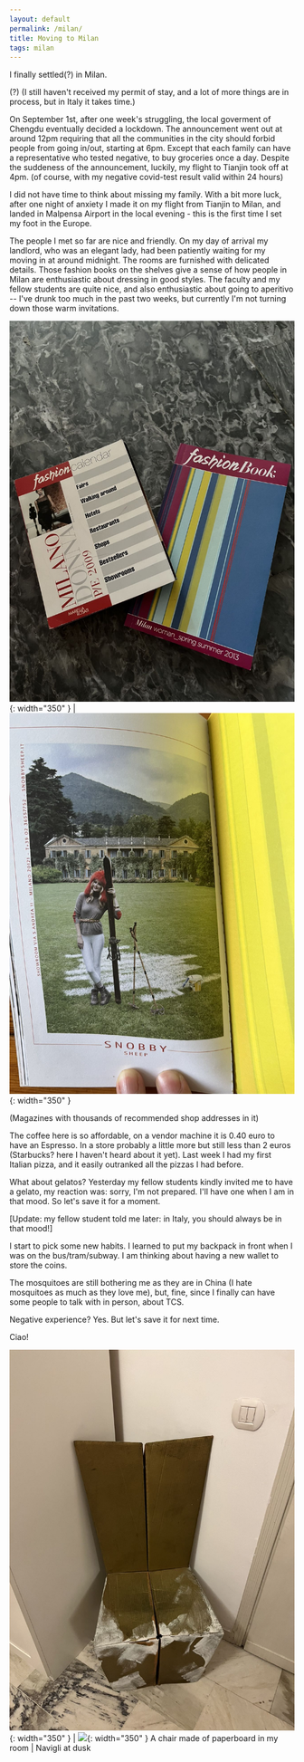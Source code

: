 ```yaml
---
layout: default  
permalink: /milan/  
title: Moving to Milan  
tags: milan
---
```


I finally settled(?) in Milan.

(?) (I still haven't received my permit of stay, and a lot of more things are in process, but in Italy it takes time.)

On September 1st, after one week's struggling, the local goverment of Chengdu eventually decided a lockdown. The announcement went out at around 12pm requiring that all the communities in the city should forbid people from going in/out, starting at 6pm. Except that each family can have a representative who tested negative, to buy groceries once a day. Despite the suddeness of the announcement, luckily, my flight to Tianjin took off at 4pm. (of course, with my negative covid-test result valid within 24 hours)

I did not have time to think about missing my family. With a bit more luck, after one night of anxiety I made it on my flight from Tianjin to Milan, and landed in Malpensa Airport in the local evening - this is the first time I set my foot in the Europe.  

The people I met so far are nice and friendly. On my day of arrival my landlord, who was an elegant lady, had been patiently waiting for my moving in at around midnight. The rooms are furnished with delicated details. Those fashion books on the shelves give a sense of how people in Milan are enthusiastic about dressing in good styles. The faculty and my fellow students are quite nice, and also enthusiastic about going to aperitivo -- I've drunk too much in the past two weeks, but currently I'm not turning down those warm invitations.  

 
![](/assets/fashionbooks.jpeg){: width="350" } | ![](/assets/womaninbook.jpeg){: width="350" }

(Magazines with thousands of recommended shop addresses in it)



The coffee here is so affordable, on a vendor machine it is 0.40 euro to have an Espresso. In a store probably a little more but still less than 2 euros (Starbucks? here I haven't heard about it yet).  Last week I had my first Italian pizza, and it easily outranked all the pizzas I had before. 

What about gelatos? Yesterday my fellow students kindly invited me to have a gelato, my reaction was: sorry, I'm not prepared. I'll have one when I am in that mood. So let's save it for a moment. 

[Update: my fellow student told me later: in Italy, you should always be in that mood!]

I start to pick some new habits. I learned to put my backpack in front when I was on the bus/tram/subway. I am thinking about having a new wallet to store the coins. 

The mosquitoes are still bothering me as they are in China (I hate mosquitoes as much as they love me), but, fine, since I finally can have some people to talk with in person, about TCS.

Negative experience? Yes. But let's save it for next time.   
 
Ciao!  


![](/assets/paperchair.jpeg){: width="350" } | ![](/assets/naviglidusk.jpeg){: width="350" } 
A chair made of paperboard in my room | Navigli at dusk